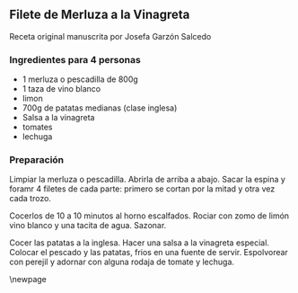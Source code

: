 ## Filete de Merluza a la Vinagreta

Receta original manuscrita por Josefa Garzón Salcedo

### Ingredientes para 4 personas

- 1 merluza o pescadilla de 800g
- 1 taza de vino blanco
- limon
- 700g de patatas medianas (clase inglesa)
- Salsa a la vinagreta
- tomates
- lechuga

### Preparación

Limpiar la merluza o pescadilla.
Abrirla de arriba a abajo.
Sacar la espina y foramr 4 filetes de cada parte:
primero se cortan por la mitad y
otra vez cada trozo.

Cocerlos de 10 a 10 minutos al horno escalfados.
Rociar con zomo de limón vino blanco y una tacita de agua.
Sazonar.

Cocer las patatas a la inglesa.
Hacer una salsa a la vinagreta especial.
Colocar el pescado y las patatas, frios en una fuente de servir.
Espolvorear con perejil y adornar con alguna rodaja de tomate y lechuga.

\newpage

